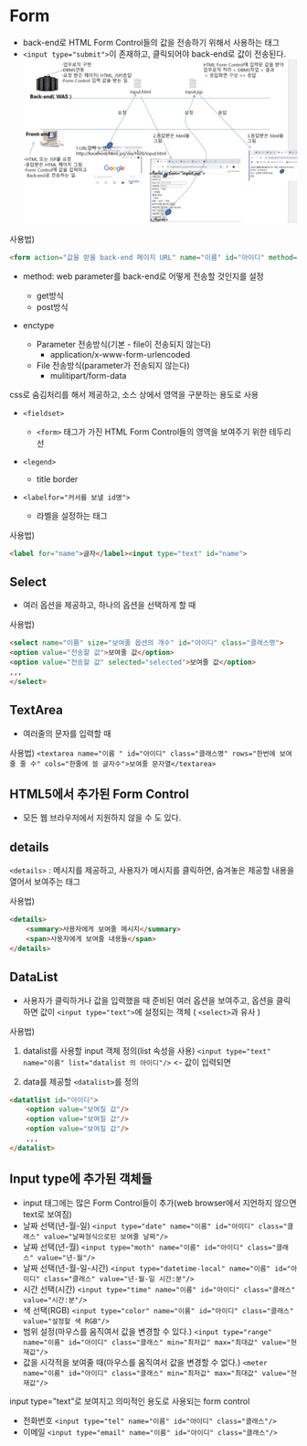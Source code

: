 # Form
- back-end로 HTML Form Control들의 값을 전송하기 위해서 사용하는 태그
- `<input type="submit">`이 존재하고, 클릭되어야 back-end로 값이 전송된다.
![백엔드-프론트엔드연결](images/backend-frontend.jpg)

사용법)
```HTML
<form action="값을 받을 back-end 페이지 URL" name="이름" id="아이디" method="값을 전송하기위한 방식` enctype="페이지 전송방식">
```

- method: web parameter를 back-end로 어떻게 전송할 것인지를 설정 
	- get방식
	- post방식
	
- enctype
	- Parameter 전송방식(기본 - file이 전송되지 않는다) 
		- application/x-www-form-urlencoded
	- File 전송방식(parameter가 전송되지 않는다)
		- mulitipart/form-data
	
css로 숨김처리를 해서 제공하고, 소스 상에서 영역을 구분하는 용도로 사용	

- `<fieldset>`
	- `<form>` 태그가 가진 HTML Form Control들의 영역을 보여주기 위한 테두리 선

- `<legend>`
	- title border
	
- `<labelfor="커서를 보낼 id명">`
	- 라벨을 설정하는 태그
	
사용법)
```HTML
<label for="name">글자</label><input type="text" id="name">
```

## Select
- 여러 옵션을 제공하고, 하나의 옵션을 선택하게 할 때

사용법)
```HTML
<select name="이름" size="보여줄 옵션의 개수" id="아이디" class="클래스명">
<option value="전송할 값">보여줄 값</option>
<option value="전송할 값" selected="selected">보여줄 값</option>
,,,
</select>
```

## TextArea
- 여러줄의 문자를 입력할 때

사용법)
``<textarea name="이름 " id="아이디" class="클래스명" rows="한번에 보여줄 줄 수" cols="한줄에 쓸 글자수">보여줄 문자열</textarea>``

## HTML5에서 추가된 Form Control
- 모든 웹 브라우저에서 지원하지 않을 수 도 있다.

## details
`<details>` : 메시지를 제공하고, 사용자가 메시지를 클릭하면, 숨겨놓은 제공할 내용을 열어서 보여주는 태그

사용법)
```HTML
<details>
	<summary>사용자에게 보여줄 메시지</summary>
	<span>사용자에게 보여줄 내용들</span>
</details>
```

## DataList
- 사용자가 클릭하거나 값을 입력했을 때 준비된 여러 옵션을 보여주고, 옵션을 클릭하면 값이 `<input type="text">`에 설정되는 객체 ( `<select>`과 유사 )<br>

사용법)
1. datalist를 사용할 input 객체 정의(list 속성을 사용)
``<input type="text" name="이름" list="datalist 의 아이디"/>`` <- 값이 입력되면 <datalist>의 <option> 중 해당 문자를 가지고 있는 옵션들만 제공된다.

2. data를 제공할 `<datalist>`를 정의
```HTML
<datatlist id="아이디">
	<option value="보여질 값"/>
	<option value="보여질 값"/>
	<option value="보여질 값"/>
	,,,
</datalist>
```

## Input type에 추가된 객체들
- input 태그에는 많은 Form Control들이 추가(web browser에서 지언하지 않으면 text로 보여짐)
- 날짜 선택(년-월-일)
``<input type="date" name="이름" id="아이디" class="클래스" value="날짜형식으로된 보여줄 날짜"/>``
- 날짜 선택(년-월)
``<input type="moth" name="이름" id="아이디" class="클래스" value="년-월"/>``
- 날짜 선택(년-월-일-시간)
``<input type="datetime-local" name="이름" id="아이디" class="클래스" value="년-월-일 시간:분"/>``
- 시간 선택(시간)
``<input type="time" name="이름" id="아이디" class="클래스" value="시간:분"/>``
- 색 선택(RGB)
``<input type="color" name="이름" id="아이디" class="클래스" value="설정할 색 RGB"/>``
- 범위 설정(마우스를 움직여서 값을 변경할 수 있다.)
``<input type="range" name="이름" id="아이디" class="클래스" min="최저값" max="최대값" value="현재값"/>``
- 값을 시각적을 보여줄 때(마우스를 움직여서 값을 변경할 수 없다.)
``<meter name="이름" id="아이디" class="클래스" min="최저값" max="최대값" value="현재값"/>``

input type="text"로 보여지고 의미적인 용도로 사용되는 form control
- 전화번호
``<input type="tel" name="이름" id="아이디" class="클래스"/>``
- 이메일
``<input type="email" name="이름" id="아이디" class="클래스"/>``
